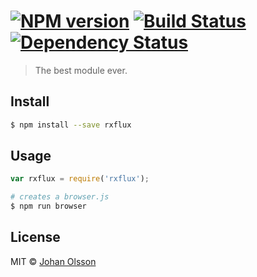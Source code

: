 #  [![NPM version][npm-image]][npm-url] [![Build Status][travis-image]][travis-url] [![Dependency Status][daviddm-image]][daviddm-url]

> The best module ever.


## Install

```sh
$ npm install --save rxflux
```


## Usage

```js
var rxflux = require('rxflux');
```

```sh
# creates a browser.js
$ npm run browser
```


## License

MIT © [Johan Olsson]()


[npm-image]: https://badge.fury.io/js/RxFlux.svg
[npm-url]: https://npmjs.org/package/RxFlux
[travis-image]: https://travis-ci.org/johan-olsson/RxFlux.svg?branch=master
[travis-url]: https://travis-ci.org/johan-olsson/RxFlux
[daviddm-image]: https://david-dm.org/johan-olsson/RxFlux.svg?theme=shields.io
[daviddm-url]: https://david-dm.org/johan-olsson/RxFlux
